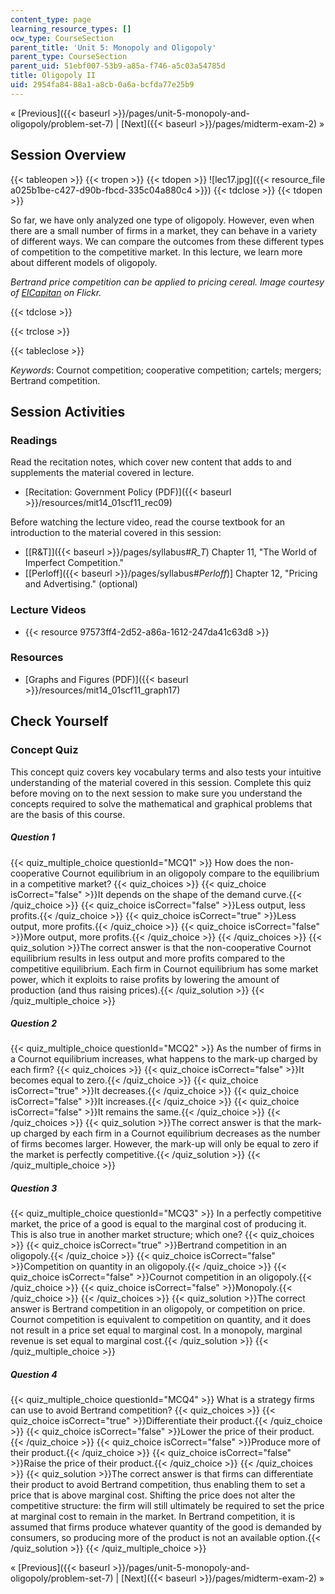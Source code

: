 ```yaml
---
content_type: page
learning_resource_types: []
ocw_type: CourseSection
parent_title: 'Unit 5: Monopoly and Oligopoly'
parent_type: CourseSection
parent_uid: 51ebf007-53b9-a85a-f746-a5c03a54785d
title: Oligopoly II
uid: 2954fa84-88a1-a8cb-0a6a-bcfda77e25b9
---
```


« [Previous]({{< baseurl >}}/pages/unit-5-monopoly-and-oligopoly/problem-set-7) | [Next]({{< baseurl >}}/pages/midterm-exam-2) »

Session Overview
----------------

{{< tableopen >}}
{{< tropen >}}
{{< tdopen >}}
![lec17.jpg]({{< resource_file a025b1be-c427-d90b-fbcd-335c04a880c4 >}})
{{< tdclose >}}
{{< tdopen >}}


So far, we have only analyzed one type of oligopoly. However, even when there are a small number of firms in a market, they can behave in a variety of different ways. We can compare the outcomes from these different types of competition to the competitive market. In this lecture, we learn more about different models of oligopoly.

_Bertrand price competition can be applied to pricing cereal. Image courtesy of [ElCapitan](http://www.flickr.com/photos/elcapitan/2388687600/in/photostream/) on Flickr._


{{< tdclose >}}

{{< trclose >}}

{{< tableclose >}}

_Keywords_: Cournot competition; cooperative competition; cartels; mergers; Bertrand competition.

Session Activities
------------------

### Readings

Read the recitation notes, which cover new content that adds to and supplements the material covered in lecture.

*   [Recitation: Government Policy (PDF)]({{< baseurl >}}/resources/mit14_01scf11_rec09)

Before watching the lecture video, read the course textbook for an introduction to the material covered in this session:

*   [\[R&T\]]({{< baseurl >}}/pages/syllabus#_R_T_) Chapter 11, "The World of Imperfect Competition."
*   \[[Perloff]({{< baseurl >}}/pages/syllabus#_Perloff_)\] Chapter 12, "Pricing and Advertising." (optional)

### Lecture Videos

*   {{< resource 97573ff4-2d52-a86a-1612-247da41c63d8 >}}

### Resources

*   [Graphs and Figures (PDF)]({{< baseurl >}}/resources/mit14_01scf11_graph17)

Check Yourself
--------------

### Concept Quiz

This concept quiz covers key vocabulary terms and also tests your intuitive understanding of the material covered in this session. Complete this quiz before moving on to the next session to make sure you understand the concepts required to solve the mathematical and graphical problems that are the basis of this course.

##### Question 1
 {{< quiz_multiple_choice questionId="MCQ1" >}} How does the non-cooperative Cournot equilibrium in an oligopoly compare to the equilibrium in a competitive market? {{< quiz_choices >}} {{< quiz_choice isCorrect="false" >}}It depends on the shape of the demand curve.{{< /quiz_choice >}} {{< quiz_choice isCorrect="false" >}}Less output, less profits.{{< /quiz_choice >}} {{< quiz_choice isCorrect="true" >}}Less output, more profits.{{< /quiz_choice >}} {{< quiz_choice isCorrect="false" >}}More output, more profits.{{< /quiz_choice >}} {{< /quiz_choices >}} {{< quiz_solution >}}The correct answer is that the non-cooperative Cournot equilibrium results in less output and more profits compared to the competitive equilibrium. Each firm in Cournot equilibrium has some market power, which it exploits to raise profits by lowering the amount of production (and thus raising prices).{{< /quiz_solution >}} {{< /quiz_multiple_choice >}}
##### Question 2
 {{< quiz_multiple_choice questionId="MCQ2" >}} As the number of firms in a Cournot equilibrium increases, what happens to the mark-up charged by each firm? {{< quiz_choices >}} {{< quiz_choice isCorrect="false" >}}It becomes equal to zero.{{< /quiz_choice >}} {{< quiz_choice isCorrect="true" >}}It decreases.{{< /quiz_choice >}} {{< quiz_choice isCorrect="false" >}}It increases.{{< /quiz_choice >}} {{< quiz_choice isCorrect="false" >}}It remains the same.{{< /quiz_choice >}} {{< /quiz_choices >}} {{< quiz_solution >}}The correct answer is that the mark-up charged by each firm in a Cournot equilibrium decreases as the number of firms becomes larger. However, the mark-up will only be equal to zero if the market is perfectly competitive.{{< /quiz_solution >}} {{< /quiz_multiple_choice >}}
##### Question 3
 {{< quiz_multiple_choice questionId="MCQ3" >}} In a perfectly competitive market, the price of a good is equal to the marginal cost of producing it. This is also true in another market structure; which one? {{< quiz_choices >}} {{< quiz_choice isCorrect="true" >}}Bertrand competition in an oligopoly.{{< /quiz_choice >}} {{< quiz_choice isCorrect="false" >}}Competition on quantity in an oligopoly.{{< /quiz_choice >}} {{< quiz_choice isCorrect="false" >}}Cournot competition in an oligopoly.{{< /quiz_choice >}} {{< quiz_choice isCorrect="false" >}}Monopoly.{{< /quiz_choice >}} {{< /quiz_choices >}} {{< quiz_solution >}}The correct answer is Bertrand competition in an oligopoly, or competition on price. Cournot competition is equivalent to competition on quantity, and it does not result in a price set equal to marginal cost. In a monopoly, marginal revenue is set equal to marginal cost.{{< /quiz_solution >}} {{< /quiz_multiple_choice >}}
##### Question 4
 {{< quiz_multiple_choice questionId="MCQ4" >}} What is a strategy firms can use to avoid Bertrand competition? {{< quiz_choices >}} {{< quiz_choice isCorrect="true" >}}Differentiate their product.{{< /quiz_choice >}} {{< quiz_choice isCorrect="false" >}}Lower the price of their product.{{< /quiz_choice >}} {{< quiz_choice isCorrect="false" >}}Produce more of their product.{{< /quiz_choice >}} {{< quiz_choice isCorrect="false" >}}Raise the price of their product.{{< /quiz_choice >}} {{< /quiz_choices >}} {{< quiz_solution >}}The correct answer is that firms can differentiate their product to avoid Bertrand competition, thus enabling them to set a price that is above marginal cost. Shifting the price does not alter the competitive structure: the firm will still ultimately be required to set the price at marginal cost to remain in the market. In Bertrand competition, it is assumed that firms produce whatever quantity of the good is demanded by consumers, so producing more of the product is not an available option.{{< /quiz_solution >}} {{< /quiz_multiple_choice >}}

« [Previous]({{< baseurl >}}/pages/unit-5-monopoly-and-oligopoly/problem-set-7) | [Next]({{< baseurl >}}/pages/midterm-exam-2) »